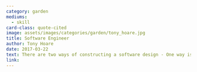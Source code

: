 ```yaml
---
category: garden
mediums:
  - skill
card-class: quote-cited
image: assets/images/categories/garden/tony_hoare.jpg
title: Software Engineer
author: Tony Hoare
date: 2017-03-22
text: There are two ways of constructing a software design - One way is to make it so simple that there are obviously no deficiencies, and the other way is to make it so complicated that there are no obvious deficiencies. The first method is far more difficult.
link:
---
```

